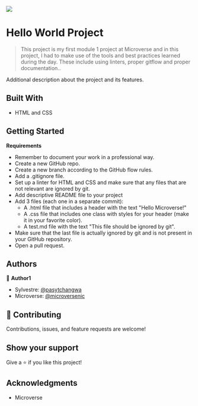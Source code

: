 ![](https://img.shields.io/badge/Microverse-blueviolet)

# Hello World Project

> This project is my first module 1 project at Microverse and in this project, I had to make use of the tools and best practices learned during the day. These include using linters, proper gitflow and proper documentation..

Additional description about the project and its features.

## Built With

- HTML and CSS

## Getting Started

**Requirements**

- Remember to document your work in a professional way.
- Create a new GitHub repo.
- Create a new branch according to the GitHub flow rules.
- Add a .gitignore file.
- Set up a linter for HTML and CSS and make sure that any files that are not relevant are ignored by git.
- Add descriptive README file to your project
- Add 3 files (each one in a separate commit):
   - A .html file that includes a header with the text "Hello Microverse!"
   - A .css file that includes one class with styles for your header (make it in your favorite color).
   - A test.md file with the text "This file should be ignored by git".
- Make sure that the last file is actually ignored by git and is not present in your GitHub repository.
- Open a pull request.


## Authors

👤 **Author1**

- Sylvestre: [@pasytchangwa](https://github.com/pasytchangwa)
- Microverse: [@microversenic](https://https://github.com/microverseinc)

## 🤝 Contributing

Contributions, issues, and feature requests are welcome!

## Show your support

Give a ⭐️ if you like this project!

## Acknowledgments

- Microverse
